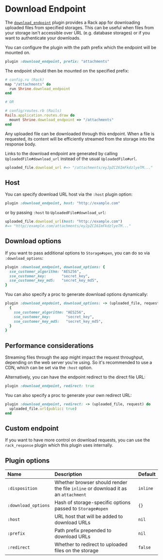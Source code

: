 # Download Endpoint

The [`download_endpoint`][download_endpoint] plugin provides a Rack app for
downloading uploaded files from specified storages. This can be useful when
files from your storage isn't accessible over URL (e.g. database storages) or
if you want to authenticate your downloads.

You can configure the plugin with the path prefix which the endpoint will be
mounted on.

```rb
plugin :download_endpoint, prefix: "attachments"
```

The endpoint should then be mounted on the specified prefix:

```rb
# config.ru (Rack)
map "/attachments" do
  run Shrine.download_endpoint
end

# OR

# config/routes.rb (Rails)
Rails.application.routes.draw do
  mount Shrine.download_endpoint => "/attachments"
end
```

Any uploaded file can be downloaded through this endpoint. When a file is
requested, its content will be efficiently streamed from the storage into the
response body.

Links to the download endpoint are generated by calling
`UploadedFile#download_url` instead of the usual `UploadedFile#url`.

```rb
uploaded_file.download_url #=> "/attachments/eyJpZCI6ImFkdzlyeTM..."
```

## Host

You can specify download URL host via the `:host` plugin option:

```rb
plugin :download_endpoint, host: "http://example.com"
```

or by passing `:host` to `UploadedFile#download_url`:

```rb
uploaded_file.download_url(host: "http://example.com")
#=> "http//example.com/attachments/eyJpZCI6ImFkdzlyeTM..."
```

## Download options

If you want to pass additional options to `Storage#open`, you can do so via
`:download_options`:

```rb
plugin :download_endpoint, download_options: {
  sse_customer_algorithm: "AES256",
  sse_customer_key:       "secret_key",
  sse_customer_key_md5:   "secret_key_md5",
}
```

You can also specify a proc to generate download options dynamically:

```rb
plugin :download_enpdoint, download_options: -> (uploaded_file, request) {
  {
    sse_customer_algorithm: "AES256",
    sse_customer_key:       "secret_key",
    sse_customer_key_md5:   "secret_key_md5",
  }
}
```

## Performance considerations

Streaming files through the app might impact the request throughput, depending
on the web server you're using. So it's recommended to use a CDN, which can be
set via the `:host` option.

Alternatively, you can have the endpoint redirect to the direct file URL:

```rb
plugin :download_endpoint, redirect: true
```

You can also specify a proc to generate your own redirect URL:

```rb
plugin :download_endpoint, redirect: -> (uploaded_file, request) do
  uploaded_file.url(public: true)
end
```

## Custom endpoint

If you want to have more control on download requests, you can use the
`rack_response` plugin which this plugin uses internally.

## Plugin options

| Name                | Description                                                                       | Default  |
| :--------           | :----------                                                                       | :------  |
| `:disposition`      | Whether browser should render the file `inline` or download it as an `attachment` | `inline` |
| `:download_options` | Hash of storage-specific options passed to `Storage#open`                         | `{}`     |
| `:host`             | URL host that will be added to download URLs                                      | `nil`    |
| `:prefix`           | Path prefix prepended to download URLs                                            | `nil`    |
| `:redirect`         | Whether to redirect to uploaded files on the storage                              | `false`  |

[download_endpoint]: /lib/shrine/plugins/download_endpoint.rb

